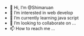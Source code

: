 - 👋 Hi, I’m @Shimaruan
- 👀 I’m interested in web develop
- 🌱 I’m currently learning java script
- 💞️ I’m looking to collaborate on ...
- 📫 How to reach me ...

<!---
Shimaruan/Shimaruan is a ✨ special ✨ repository because its `README.md` (this file) appears on your GitHub profile.
You can click the Preview link to take a look at your changes.
--->
